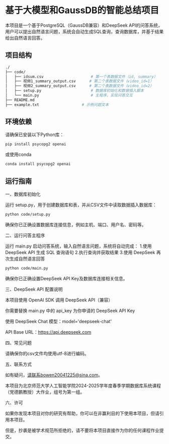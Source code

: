 # 基于大模型和GaussDB的智能总结项目

本项目是一个基于PostgreSQL（GaussDB兼容）和DeepSeek API的问答系统，用户可以提出自然语言问题，系统会自动生成SQL查询，查询数据库，并基于结果给出自然语言回答。

## 项目结构
```bash
./
├── code/
│   ├── idsum.csv                     # 第一个表数据文件（id, summary）
│   ├── 视频1_summary_output.csv      # 第二个表数据文件（video_id=1）
│   ├── 视频2_summary_output.csv      # 第二个表数据文件（video_id=2）
│   ├── setup.py                      # 数据库初始化和数据插入脚本
│   └── main.py                       # 主程序，实现问答交互
├── README.md
├── example.txt                   # 示例问题文本
```

## 环境依赖

请确保已安装以下Python库：

```bash
pip install psycopg2 openai
```

或使用conda
```bash
conda install psycopg2 openai
```

## 运行指南

一、数据库初始化

运行 setup.py，用于创建数据库和表，并从CSV文件中读取数据插入数据库：

```bash
python code/setup.py
```

确保你已正确设置数据库连接信息，例如主机、端口、用户名、密码等。

二、运行问答主程序

运行 main.py 启动问答系统，输入自然语言问题，系统将自动完成：
1.使用 DeepSeek API 生成 SQL 查询语句
2.执行查询并获取结果
3.使用 DeepSeek 再次生成自然语言回答
    
```bash
python code/main.py
```

确保你已正确设置DeepSeek API Key及数据库连接相关信息。

三、DeepSeek API 配置说明

本项目使用 OpenAI SDK 调用 DeepSeek API（兼容）

你需要替换 main.py 中的 api_key 为你申请的 DeepSeek API Key

使用 DeepSeek Chat 模型：model='deepseek-chat'

API Base URL：https://api.deepseek.com

四、常见问题

请确保你的csv文件均使用utf-8进行编码。

五、联系方式

如有疑问，请联系bowen20041225@sina.com。

本项目为北京师范大学人工智能学院2024-2025学年度春季学期数据库系统课程（党德鹏教授）大作业，组号为第一组。

六、许可

如果你发现本项目对你的研究有帮助，你可以在非赢利目的下使用本项目，但请引用本项目。

但是，抄袭是被学术规范所拒绝的，请不要将本项目直接作为你的任何课程作业提交。
